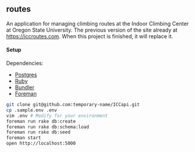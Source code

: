 ## routes
An application for managing climbing routes at the Indoor Climbing Center at Oregon State University. The previous version of the site already at https://iccroutes.com. When this project is finished, it will replace it.

#### Setup
Dependencies:
- [Postgres](http://www.postgresql.org)
- [Ruby](https://www.ruby-lang.org/en/)
- [Bundler](http://bundler.io)
- [Foreman](https://github.com/ddollar/foreman)

```sh
git clone git@github.com:temporary-name/ICCapi.git
cp .sample.env .env
vim .env # Modify for your environment
foreman run rake db:create
foreman run rake db:schema:load
foreman run rake db:seed
foreman start
open http://localhost:5000
```
